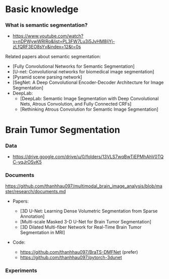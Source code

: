 # Basic knowledge

### What is semantic segmentation?
- https://www.youtube.com/watch?v=nDPWywWRIRo&list=PL3FW7Lu3i5JvHM8ljYj-zLfQRF3EO8sYv&index=12&t=0s

Related papers about semantic segmentation:
- [Fully Convolutional Networks for Semantic Segmentation]
- [﻿U-net: Convolutional networks for biomedical image segmentation]
- [Pyramid scene parsing network]
- [﻿SegNet: A Deep Convolutional Encoder-Decoder Architecture for Image Segmentation]
- DeepLab:
    - [﻿DeepLab: Semantic Image Segmentation with Deep Convolutional Nets, Atrous Convolution, and Fully Connected CRFs]
    - [﻿Rethinking Atrous Convolution for Semantic Image Segmentation]

# Brain Tumor Segmentation
### Data
- https://drive.google.com/drive/u/0/folders/13VLS7wqBwTiEPMhAhV0TQC-yqJrOSvK5

### Documents
https://github.com/thanhhau097/multimodal_brain_image_analysis/blob/master/research/documents.md
- Papers:
    - [3D U-Net: Learning Dense Volumetric Segmentation from Sparse Annotation]
    - [﻿Multi-scale Masked 3-D U-Net for Brain Tumor Segmentation]
    - [﻿3D Dilated Multi-fiber Network for Real-Time Brain Tumor Segmentation in MRI]
    
- Code:
    - https://github.com/thanhhau097/BraTS-DMFNet (prefer)
    - https://github.com/thanhhau097/pytorch-3dunet
    
### Experiments
